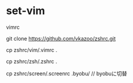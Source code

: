 set-vim
=======

vimrc

git clone https://github.com/vkazoo/zshrc.git


cp zshrc/vim/.vimrc .

cp zshrc/zsh/.zshrc .

cp zshrc/screen/.screenrc .byobu/ // byobuに切替



